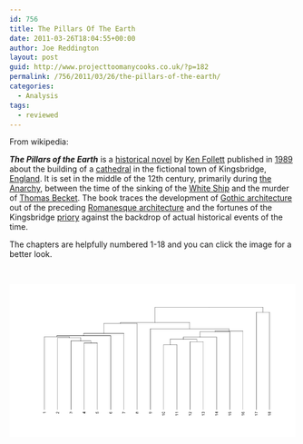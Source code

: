 ```yaml
---
id: 756
title: The Pillars Of The Earth
date: 2011-03-26T18:04:55+00:00
author: Joe Reddington
layout: post
guid: http://www.projecttoomanycooks.co.uk/?p=182
permalink: /756/2011/03/26/the-pillars-of-the-earth/
categories:
  - Analysis
tags:
  - reviewed
---
```

From wikipedia:

_**The Pillars of the Earth**_ is a [historical novel](http://en.wikipedia.org/wiki/Historical_novel) by [Ken Follett](http://en.wikipedia.org/wiki/Ken_Follett) published in [1989](http://en.wikipedia.org/wiki/1989_in_literature "1989 in literature") about the building of a [cathedral](http://en.wikipedia.org/wiki/Cathedral) in the fictional town of Kingsbridge, [England](http://en.wikipedia.org/wiki/England). It is set in the middle of the 12th century, primarily during [the Anarchy](http://en.wikipedia.org/wiki/The_Anarchy), between the time of the sinking of the [White Ship](http://en.wikipedia.org/wiki/White_Ship) and the murder of [Thomas Becket](http://en.wikipedia.org/wiki/Thomas_Becket). The book traces the development of [Gothic architecture](http://en.wikipedia.org/wiki/Gothic_architecture) out of the preceding [Romanesque architecture](http://en.wikipedia.org/wiki/Romanesque_architecture) and the fortunes of the Kingsbridge [priory](http://en.wikipedia.org/wiki/Priory) against the backdrop of actual historical events of the time.

The chapters are helpfully numbered 1-18 and you can click the image for a better look.

&nbsp;

![Alt text](/assets/uploads/2011/03/Dendrogram-2.png)
